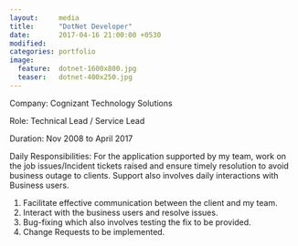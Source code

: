 ```yaml
---
layout:     media
title:      "DotNet Developer"
date:       2017-04-16 21:00:00 +0530
modified:   
categories: portfolio
image:
  feature:  dotnet-1600x800.jpg
  teaser:   dotnet-400x250.jpg
---
```

Company:  Cognizant Technology Solutions

Role:     Technical Lead / Service Lead

Duration: Nov 2008 to April 2017

Daily Responsibilities: For the application supported by my team, work on the job issues/Incident tickets raised and ensure timely resolution to avoid business outage to clients. Support also involves daily interactions with Business users.
1. Facilitate effective communication between the client and my team.
2. Interact with the business users and resolve issues.
3. Bug-fixing which also involves testing the fix to be provided.
4. Change Requests to be implemented.
